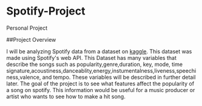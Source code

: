 # Spotify-Project

Personal Project

##Project Overview

I will be analyzing Spotify data from a dataset on [kaggle](https://www.kaggle.com/zaheenhamidani/ultimate-spotify-tracks-db). This dataset was made using Spotify's web API. This Dataset has many variables that describe the songs such as popularity,genre,duration, key, mode, time signature,acoustiness,danceablity,energy,instumentalness,liveness,speechiness,valence, and tempo. These variables will be described in further detail later. The goal of the project is to see what features affect the popularity of a song on spotify. This information would be useful for a music producer or artist who wants to see how to make a hit song.
